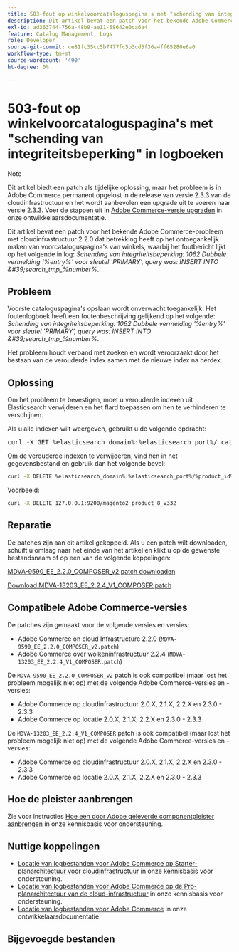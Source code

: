 ```yaml
---
title: 503-fout op winkelvoorcataloguspagina's met "schending van integriteitsbeperking" in logboeken
description: Dit artikel bevat een patch voor het bekende Adobe Commerce-probleem met cloudinfrastructuur 2.2.0 dat betrekking heeft op het ontoegankelijk maken van voorcataloguspagina's van winkels.
exl-id: ad363744-756a-48b9-ae11-58642e0ca6a4
feature: Catalog Management, Logs
role: Developer
source-git-commit: ce81fc35cc5b7477fc5b3cd5f36a4ff65280e6a0
workflow-type: tm+mt
source-wordcount: '490'
ht-degree: 0%

---
```


# 503-fout op winkelvoorcataloguspagina&#39;s met &quot;schending van integriteitsbeperking&quot; in logboeken

>[!NOTE]
>
>Dit artikel biedt een patch als tijdelijke oplossing, maar het probleem is in Adobe Commerce permanent opgelost in de release van versie 2.3.3 van de cloudinfrastructuur en het wordt aanbevolen een upgrade uit te voeren naar versie 2.3.3. Voer de stappen uit in [Adobe Commerce-versie upgraden](https://devdocs.magento.com/cloud/project/project-upgrade.html) in onze ontwikkelaarsdocumentatie.

Dit artikel bevat een patch voor het bekende Adobe Commerce-probleem met cloudinfrastructuur 2.2.0 dat betrekking heeft op het ontoegankelijk maken van voorcataloguspagina&#39;s van winkels, waarbij het foutbericht lijkt op het volgende in log: *Schending van integriteitsbeperking: 1062 Dubbele vermelding &#39;%entry%&#39; voor sleutel &#39;PRIMARY&#39;, query was: INSERT INTO \&#39;search\_tmp\_%number%*.

## Probleem

Voorste cataloguspagina&#39;s opslaan wordt onverwacht toegankelijk. Het foutenlogboek heeft een foutenbeschrijving gelijkend op het volgende: *Schending van integriteitsbeperking: 1062 Dubbele vermelding &#39;%entry%&#39; voor sleutel &#39;PRIMARY&#39;, query was: INSERT INTO \&#39;search\_tmp\_%number%*.

Het probleem houdt verband met zoeken en wordt veroorzaakt door het bestaan van de verouderde index samen met de nieuwe index na herdex.

## Oplossing

Om het probleem te bevestigen, moet u verouderde indexen uit Elasticsearch verwijderen en het flard toepassen om hen te verhinderen te verschijnen.

Als u alle indexen wilt weergeven, gebruikt u de volgende opdracht:

<pre>curl -X GET %elasticsearch_domain%:%elasticsearch_port%/_cat/indices</pre>

Om de verouderde indexen te verwijderen, vind hen in het gegevensbestand en gebruik dan het volgende bevel:

```bash
curl -X DELETE %elasticsearch_domain%:%elasticsearch_port%/%product_id%_v%outdated_version%
```

Voorbeeld:

```bash
curl -X DELETE 127.0.0.1:9200/magento2_product_8_v332
```

## Reparatie

De patches zijn aan dit artikel gekoppeld. Als u een patch wilt downloaden, schuift u omlaag naar het einde van het artikel en klikt u op de gewenste bestandsnaam of op een van de volgende koppelingen:

[MDVA-9590\_EE\_2.2.0\_COMPOSER\_v2.patch downloaden](assets/MDVA-9590_EE_2.2.0_COMPOSER_v2.patch.zip)

[Download MDVA-13203\_EE\_2.2.4\_V1\_COMPOSER.patch](assets/MDVA-13203_EE_2.2.4_V1_COMPOSER.patch.zip)

## Compatibele Adobe Commerce-versies

De patches zijn gemaakt voor de volgende versies en versies:

* Adobe Commerce on cloud Infrastructure 2.2.0 (`MDVA-9590_EE_2.2.0_COMPOSER_v2.patch`)
* Adobe Commerce over wolkeninfrastructuur 2.2.4 (`MDVA-13203_EE_2.2.4_V1_COMPOSER.patch`)

De `MDVA-9590_EE_2.2.0_COMPOSER_v2` patch is ook compatibel (maar lost het probleem mogelijk niet op) met de volgende Adobe Commerce-versies en -versies:

* Adobe Commerce op cloudinfrastructuur 2.0.X, 2.1.X, 2.2.X en 2.3.0 - 2.3.3
* Adobe Commerce op locatie 2.0.X, 2.1.X, 2.2.X en 2.3.0 - 2.3.3

De `MDVA-13203_EE_2.2.4_V1_COMPOSER` patch is ook compatibel (maar lost het probleem mogelijk niet op) met de volgende Adobe Commerce-versies en -versies:

* Adobe Commerce op cloudinfrastructuur 2.0.X, 2.1.X, 2.2.X en 2.3.0 - 2.3.3
* Adobe Commerce op locatie 2.0.X, 2.1.X, 2.2.X en 2.3.0 - 2.3.3

## Hoe de pleister aanbrengen

Zie voor instructies [Hoe een door Adobe geleverde componentpleister aanbrengen](/help/how-to/general/how-to-apply-a-composer-patch-provided-by-magento.md) in onze kennisbasis voor ondersteuning.

## Nuttige koppelingen

* [Locatie van logbestanden voor Adobe Commerce op Starter-planarchitectuur voor cloudinfrastructuur](/help/how-to/general/log-locations-directories-for-starter-plan.md) in onze kennisbasis voor ondersteuning.
* [Locatie van logbestanden voor Adobe Commerce op de Pro-planarchitectuur van de cloud-infrastructuur](/help/how-to/general/log-locations-directories-for-pro-plan-integration-staging-production.md) in onze kennisbasis voor ondersteuning.
* [Locatie van logbestanden voor Adobe Commerce](https://devdocs.magento.com/guides/v2.3/cloud/trouble/environments-logs.html) in onze ontwikkelaarsdocumentatie.

## Bijgevoegde bestanden
